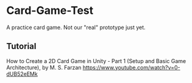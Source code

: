 # Card-Game-Test
A practice card game. Not our "real" prototype just yet.

## Tutorial
How to Create a 2D Card Game in Unity - Part 1 (Setup and Basic Game Architecture), by M. S. Farzan
https://www.youtube.com/watch?v=0-dUB52eEMk
